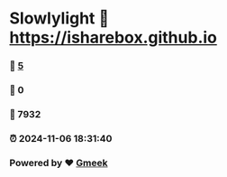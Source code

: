 # Slowlylight :link: https://isharebox.github.io 
### :page_facing_up: [5](https://isharebox.github.io/tag.html) 
### :speech_balloon: 0 
### :hibiscus: 7932 
### :alarm_clock: 2024-11-06 18:31:40 
### Powered by :heart: [Gmeek](https://github.com/Meekdai/Gmeek)
